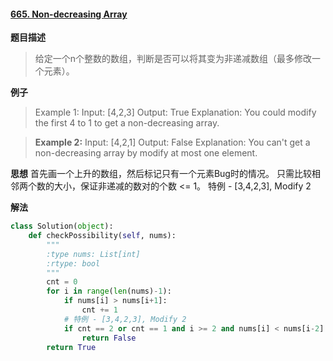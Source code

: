 #### [665. Non-decreasing Array](https://leetcode.com/problems/non-decreasing-array/)
**题目描述**
> 给定一个n个整数的数组，判断是否可以将其变为非递减数组（最多修改一个元素）。

**例子**
> Example 1:
Input: [4,2,3]
Output: True
Explanation: You could modify the first 4 to 1 to get a non-decreasing array.

> **Example 2:**
Input: [4,2,1]
Output: False
Explanation: You can't get a non-decreasing array by modify at most one element.

**思想**
首先画一个上升的数组，然后标记只有一个元素Bug时的情况。
只需比较相邻两个数的大小，保证非递减的数对的个数 <= 1。
特例 - [3,4,2,3], Modify 2

**解法**
```python
class Solution(object):
    def checkPossibility(self, nums):
        """
        :type nums: List[int]
        :rtype: bool
        """
        cnt = 0
        for i in range(len(nums)-1):
            if nums[i] > nums[i+1]:
                cnt += 1
            # 特例 - [3,4,2,3], Modify 2
            if cnt == 2 or cnt == 1 and i >= 2 and nums[i] < nums[i-2] and nums[i+1] < nums[i-1]:
                return False
        return True
```